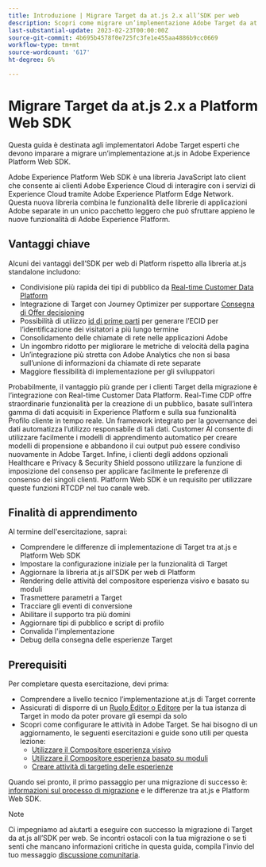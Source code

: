 ```yaml
---
title: Introduzione | Migrare Target da at.js 2.x all’SDK per web
description: Scopri come migrare un’implementazione Adobe Target da at.js 2.x a Adobe Experience Platform Web SDK. Gli argomenti includono il caricamento della libreria JavaScript, l'invio di parametri, attività di rendering e altri callout degni di nota.
last-substantial-update: 2023-02-23T00:00:00Z
source-git-commit: 4b695b4578f0e725fc3fe1e455aa4886b9cc0669
workflow-type: tm+mt
source-wordcount: '617'
ht-degree: 6%

---
```


# Migrare Target da at.js 2.x a Platform Web SDK

Questa guida è destinata agli implementatori Adobe Target esperti che devono imparare a migrare un’implementazione at.js in Adobe Experience Platform Web SDK.

Adobe Experience Platform Web SDK è una libreria JavaScript lato client che consente ai clienti Adobe Experience Cloud di interagire con i servizi di Experience Cloud tramite Adobe Experience Platform Edge Network. Questa nuova libreria combina le funzionalità delle librerie di applicazioni Adobe separate in un unico pacchetto leggero che può sfruttare appieno le nuove funzionalità di Adobe Experience Platform.

## Vantaggi chiave

Alcuni dei vantaggi dell’SDK per web di Platform rispetto alla libreria at.js standalone includono:

* Condivisione più rapida dei tipi di pubblico da [Real-time Customer Data Platform](https://experienceleague.adobe.com/docs/platform-learn/tutorials/experience-cloud/next-hit-personalization.html?lang=it)
* Integrazione di Target con Journey Optimizer per supportare [Consegna di Offer decisioning](https://experienceleague.adobe.com/docs/target/using/integrate/ajo/offer-decision.html)
* Possibilità di utilizzo [id di prime parti](https://experienceleague.adobe.com/docs/platform-learn/data-collection/edge-network/generate-first-party-device-ids.html?lang=it) per generare l’ECID per l’identificazione dei visitatori a più lungo termine
* Consolidamento delle chiamate di rete nelle applicazioni Adobe
* Un ingombro ridotto per migliorare le metriche di velocità della pagina
* Un’integrazione più stretta con Adobe Analytics che non si basa sull’unione di informazioni da chiamate di rete separate
* Maggiore flessibilità di implementazione per gli sviluppatori

Probabilmente, il vantaggio più grande per i clienti Target della migrazione è l’integrazione con Real-time Customer Data Platform. Real-Time CDP offre straordinarie funzionalità per la creazione di un pubblico, basate sull’intera gamma di dati acquisiti in Experience Platform e sulla sua funzionalità Profilo cliente in tempo reale. Un framework integrato per la governance dei dati automatizza l’utilizzo responsabile di tali dati. Customer AI consente di utilizzare facilmente i modelli di apprendimento automatico per creare modelli di propensione e abbandono il cui output può essere condiviso nuovamente in Adobe Target. Infine, i clienti degli addons opzionali Healthcare e Privacy &amp; Security Shield possono utilizzare la funzione di imposizione del consenso per applicare facilmente le preferenze di consenso dei singoli clienti. Platform Web SDK è un requisito per utilizzare queste funzioni RTCDP nel tuo canale web.

## Finalità di apprendimento

Al termine dell&#39;esercitazione, saprai:

* Comprendere le differenze di implementazione di Target tra at.js e Platform Web SDK
* Impostare la configurazione iniziale per la funzionalità di Target
* Aggiornare la libreria at.js all’SDK per web di Platform
* Rendering delle attività del compositore esperienza visivo e basato su moduli
* Trasmettere parametri a Target
* Tracciare gli eventi di conversione
* Abilitare il supporto tra più domini
* Aggiornare tipi di pubblico e script di profilo
* Convalida l&#39;implementazione
* Debug della consegna delle esperienze Target


## Prerequisiti

Per completare questa esercitazione, devi prima:

* Comprendere a livello tecnico l’implementazione at.js di Target corrente
* Assicurati di disporre di un [Ruolo Editor o Editore](https://experienceleague.adobe.com/docs/target/using/administer/manage-users/enterprise/properties-overview.html#section_8C425E43E5DD4111BBFC734A2B7ABC80) per la tua istanza di Target in modo da poter provare gli esempi da solo
* Scopri come configurare le attività in Adobe Target. Se hai bisogno di un aggiornamento, le seguenti esercitazioni e guide sono utili per questa lezione:
   * [Utilizzare il Compositore esperienza visivo](https://experienceleague.adobe.com/docs/target-learn/tutorials/experiences/use-the-visual-experience-composer.html)
   * [Utilizzare il Compositore esperienza basato su moduli](https://experienceleague.adobe.com/docs/target-learn/tutorials/experiences/use-the-form-based-experience-composer.html)
   * [Creare attività di targeting delle esperienze](https://experienceleague.adobe.com/docs/target-learn/tutorials/activities/create-experience-targeting-activities.html)

Quando sei pronto, il primo passaggio per una migrazione di successo è: [informazioni sul processo di migrazione](migration-overview.md) e le differenze tra at.js e Platform Web SDK.

>[!NOTE]
>
>Ci impegniamo ad aiutarti a eseguire con successo la migrazione di Target da at.js all’SDK per web. Se incontri ostacoli con la tua migrazione o se ti senti che mancano informazioni critiche in questa guida, compila l&#39;invio del tuo messaggio [discussione comunitaria](https://experienceleaguecommunities.adobe.com/t5/adobe-experience-platform-data/tutorial-discussion-migrate-target-from-at-js-to-web-sdk/m-p/575587#M463).